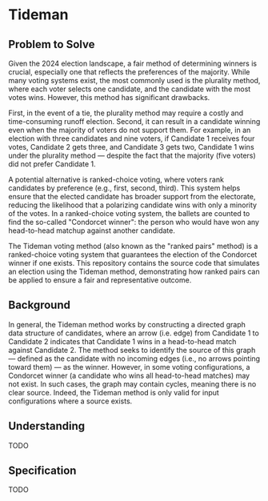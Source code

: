# Tideman

## Problem to Solve

Given the 2024 election landscape, a fair method of determining winners is crucial, especially one that reflects the preferences of the majority. While many voting systems exist, the most commonly used is the plurality method, where each voter selects one candidate, and the candidate with the most votes wins. However, this method has significant drawbacks.

First, in the event of a tie, the plurality method may require a costly and time-consuming runoff election. Second, it can result in a candidate winning even when the majority of voters do not support them. For example, in an election with three candidates and nine voters, if Candidate 1 receives four votes, Candidate 2 gets three, and Candidate 3 gets two, Candidate 1 wins under the plurality method — despite the fact that the majority (five voters) did not prefer Candidate 1.

A potential alternative is ranked-choice voting, where voters rank candidates by preference (e.g., first, second, third). This system helps ensure that the elected candidate has broader support from the electorate, reducing the likelihood that a polarizing candidate wins with only a minority of the votes. In a ranked-choice voting system, the ballets are counted to find the so-called "Condorcet winner": the person who would have won any head-to-head matchup against another candidate. 

The Tideman voting method (also known as the "ranked pairs" method) is a ranked-choice voting system that guarantees the election of the Condorcet winner if one exists. This repository contains the source code that simulates an election using the Tideman method, demonstrating how ranked pairs can be applied to ensure a fair and representative outcome.

## Background

In general, the Tideman method works by constructing a directed graph data structure of candidates, where an arrow (i.e. edge) from Candidate 1 to Candidate 2 indicates that Candidate 1 wins in a head-to-head match against Candidate 2. The method seeks to identify the source of this graph — defined as the candidate with no incoming edges (i.e., no arrows pointing toward them) — as the winner. However, in some voting configurations, a Condorcet winner (a candidate who wins all head-to-head matches) may not exist. In such cases, the graph may contain cycles, meaning there is no clear source. Indeed, the Tideman method is only valid for input configurations where a source exists.
## Understanding

TODO

## Specification

TODO
